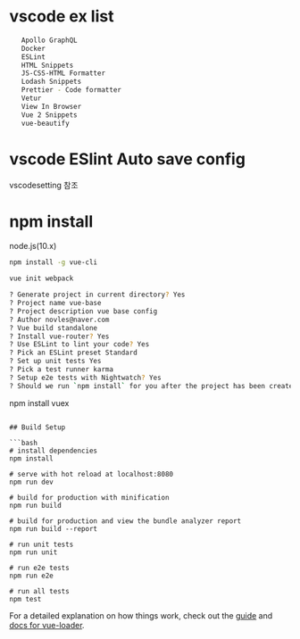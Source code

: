 # vscode ex list

```bash
   Apollo GraphQL
   Docker
   ESLint
   HTML Snippets
   JS-CSS-HTML Formatter
   Lodash Snippets
   Prettier - Code formatter
   Vetur
   View In Browser
   Vue 2 Snippets
   vue-beautify
```

# vscode ESlint Auto save config

vscodesetting 참조

# npm install

node.js(10.x)

```bash
npm install -g vue-cli

vue init webpack

? Generate project in current directory? Yes
? Project name vue-base
? Project description vue base config
? Author novles@naver.com
? Vue build standalone
? Install vue-router? Yes
? Use ESLint to lint your code? Yes
? Pick an ESLint preset Standard
? Set up unit tests Yes
? Pick a test runner karma
? Setup e2e tests with Nightwatch? Yes
? Should we run `npm install` for you after the project has been created? (recommended) npm
```

npm install vuex

````

## Build Setup

```bash
# install dependencies
npm install

# serve with hot reload at localhost:8080
npm run dev

# build for production with minification
npm run build

# build for production and view the bundle analyzer report
npm run build --report

# run unit tests
npm run unit

# run e2e tests
npm run e2e

# run all tests
npm test
````

For a detailed explanation on how things work, check out the [guide](http://vuejs-templates.github.io/webpack/) and [docs for vue-loader](http://vuejs.github.io/vue-loader).
